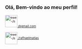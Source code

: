 ### Olá, Bem-vindo ao meu perfil!
<div align="left">
<font size="1">
<a href="mailto:rafhael.matias@gmail.com"><img title="GMAIL" alt="ewe-Js" height="40" width="40" src="https://encrypted-tbn0.gstatic.com/images?q=tbn:ANd9GcTYrC2vQQE1Z7ConpeFW2c7bE3oGjbcBRlDhA&usqp=CAU" data-canonical-src="https://img.shields.io/badge/Gmail-D14836?style=for-the-badge&amp;logo=gmail&amp;logoColor=white" style="max-width: 100%;"> @gmail.com</a>
 
<a href="https://instagram.com/rafhaelmatias" rel="nofollow" size="50"><img title="INSTAGRAM" align="center" alt="ewe-Js" height="40" width="40" src="https://encrypted-tbn0.gstatic.com/images?q=tbn:ANd9GcT5hN2ZLvM75ZYCzukAEEyM8CiCrcuQcgQzPg&usqp=CAU" data-canonical-src="https://img.shields.io/badge/Instagram-E4405F?style=for-the-badge&amp;logo=instagram&amp;logoColor=white"> /rafhaelmatias</a></font>
</div>
